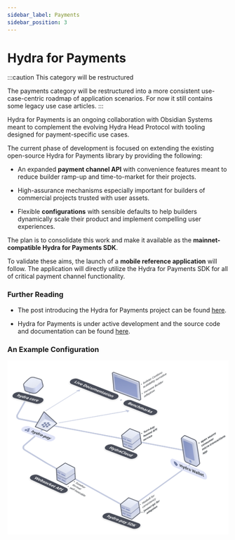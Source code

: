 ```yaml
---
sidebar_label: Payments
sidebar_position: 3
---
```


# Hydra for Payments

:::caution This category will be restructured

The payments category will be restructured into a more consistent
use-case-centric roadmap of application scenarios. For now it still contains
some legacy use case articles.
:::

Hydra for Payments is an ongoing collaboration with Obsidian Systems meant to complement the evolving Hydra Head Protocol with tooling designed for payment-specific use cases.

The current phase of development is focused on extending the existing open-source Hydra for Payments library by providing the following:

- An expanded **payment channel API** with convenience features meant to reduce builder ramp-up and time-to-market for their projects.

- High-assurance mechanisms especially important for builders of commercial projects trusted with user assets.

- Flexible **configurations** with sensible defaults to help builders dynamically scale their product and implement compelling user experiences.

The plan is to consolidate this work and make it available as the **mainnet-compatible Hydra for Payments SDK**.

To validate these aims, the launch of a **mobile reference application** will follow. The application will directly utilize the Hydra for Payments SDK for all of critical payment channel functionality.

### Further Reading

- The post introducing the Hydra for Payments project can be found [here](https://iohk.io/en/blog/posts/2022/11/10/hydra-for-payments-introducing-developer-tooling-to-unlock-micropayments-on-cardano/).

- Hydra for Payments is under active development and the source code and documentation can be found [here](https://github.com/obsidiansystems/hydra-pay).

### An Example Configuration

![](./hydra-for-payments.png)
